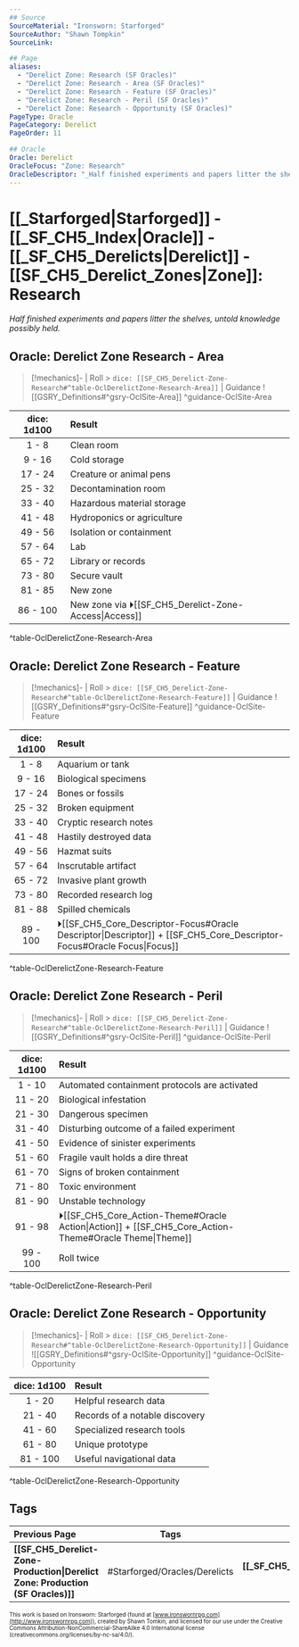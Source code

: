 ```yaml
---
## Source
SourceMaterial: "Ironsworn: Starforged"
SourceAuthor: "Shawn Tompkin"
SourceLink: 

## Page
aliases:
  - "Derelict Zone: Research (SF Oracles)"
  - "Derelict Zone: Research - Area (SF Oracles)"
  - "Derelict Zone: Research - Feature (SF Oracles)"
  - "Derelict Zone: Research - Peril (SF Oracles)"
  - "Derelict Zone: Research - Opportunity (SF Oracles)"
PageType: Oracle
PageCategory: Derelict
PageOrder: 11

## Oracle
Oracle: Derelict
OracleFocus: "Zone: Research"
OracleDescriptor: "_Half finished experiments and papers litter the shelves, untold knowledge possibly held._"
---
```

# [[_Starforged|Starforged]] - [[_SF_CH5_Index|Oracle]] - [[_SF_CH5_Derelicts|Derelict]] - [[SF_CH5_Derelict_Zones|Zone]]: Research
_Half finished experiments and papers litter the shelves, untold knowledge possibly held._

## Oracle: Derelict Zone Research - Area
> [!mechanics]- | Roll > `dice: [[SF_CH5_Derelict-Zone-Research#^table-OclDerelictZone-Research-Area]]` | Guidance
> ![[GSRY_Definitions#^gsry-OclSite-Area]] ^guidance-OclSite-Area

| dice: 1d100 | Result |
|:---:|:--- |
| 1 - 8 | Clean room |
| 9 - 16 | Cold storage |
| 17 - 24 | Creature or animal pens |
| 25 - 32 | Decontamination room |
| 33 - 40 | Hazardous material storage |
| 41 - 48 | Hydroponics or agriculture |
| 49 - 56 | Isolation or containment |
| 57 - 64 | Lab |
| 65 - 72 | Library or records |
| 73 - 80 | Secure vault |
| 81 - 85 | New zone |
| 86 - 100 | New zone via ⏵[[SF_CH5_Derelict-Zone-Access\|Access]] |
^table-OclDerelictZone-Research-Area

## Oracle: Derelict Zone Research - Feature
> [!mechanics]- | Roll > `dice: [[SF_CH5_Derelict-Zone-Research#^table-OclDerelictZone-Research-Feature]]` | Guidance
> ![[GSRY_Definitions#^gsry-OclSite-Feature]] ^guidance-OclSite-Feature

| dice: 1d100 | Result |
|:---:|:--- |
| 1 - 8 | Aquarium or tank |
| 9 - 16 | Biological specimens |
| 17 - 24 | Bones or fossils |
| 25 - 32 | Broken equipment |
| 33 - 40 | Cryptic research notes |
| 41 - 48 | Hastily destroyed data |
| 49 - 56 | Hazmat suits |
| 57 - 64 | Inscrutable artifact |
| 65 - 72 | Invasive plant growth |
| 73 - 80 | Recorded research log |
| 81 - 88 | Spilled chemicals |
| 89 - 100 | ⏵[[SF_CH5_Core_Descriptor-Focus#Oracle Descriptor\|Descriptor]] + [[SF_CH5_Core_Descriptor-Focus#Oracle Focus\|Focus]] |
^table-OclDerelictZone-Research-Feature

## Oracle: Derelict Zone Research - Peril
> [!mechanics]- | Roll > `dice: [[SF_CH5_Derelict-Zone-Research#^table-OclDerelictZone-Research-Peril]]` | Guidance
> ![[GSRY_Definitions#^gsry-OclSite-Peril]] ^guidance-OclSite-Peril

| dice: 1d100 | Result |
|:---:|:--- |
| 1 - 10 | Automated containment protocols are activated |
| 11 - 20 | Biological infestation |
| 21 - 30 | Dangerous specimen |
| 31 - 40 | Disturbing outcome of a failed experiment |
| 41 - 50 | Evidence of sinister experiments |
| 51 - 60 | Fragile vault holds a dire threat |
| 61 - 70 | Signs of broken containment |
| 71 - 80 | Toxic environment |
| 81 - 90 | Unstable technology |
| 91 - 98 | ⏵[[SF_CH5_Core_Action-Theme#Oracle Action\|Action]] + [[SF_CH5_Core_Action-Theme#Oracle Theme\|Theme]] |
| 99 - 100 | Roll twice |
^table-OclDerelictZone-Research-Peril

## Oracle: Derelict Zone Research - Opportunity
> [!mechanics]- | Roll > `dice: [[SF_CH5_Derelict-Zone-Research#^table-OclDerelictZone-Research-Opportunity]]` | Guidance
> ![[GSRY_Definitions#^gsry-OclSite-Opportunity]] ^guidance-OclSite-Opportunity

| dice: 1d100 | Result |
|:---:|:--- |
| 1 - 20 | Helpful research data |
| 21 - 40 | Records of a notable discovery |
| 41 - 60 | Specialized research tools |
| 61 - 80 | Unique prototype |
| 81 - 100 | Useful navigational data |
^table-OclDerelictZone-Research-Opportunity

## Tags
| Previous Page | Tags | Next Section |
|:--- |:---:| ---:|
| **[[SF_CH5_Derelict-Zone-Production\|Derelict Zone: Production (SF Oracles)]]** | #Starforged/Oracles/Derelicts | **[[_SF_CH5_PrecursorVaults\|Precursor Vaults (SF Oracles)]]** |

<font size=-2>This work is based on Ironsworn: Starforged (found at [www.ironswornrpg.com](http://www.ironswornrpg.com)), created by Shawn Tomkin, and licensed for our use under the Creative Commons Attribution-NonCommercial-ShareAlike 4.0 International license  (creativecommons.org/licenses/by-nc-sa/4.0/).</font>